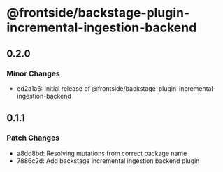 # @frontside/backstage-plugin-incremental-ingestion-backend

## 0.2.0

### Minor Changes

- ed2a1a6: Initial release of @frontside/backstage-plugin-incremental-ingestion-backend

## 0.1.1

### Patch Changes

- a8dd8bd: Resolving mutations from correct package name
- 7886c2d: Add backstage incremental ingestion backend plugin
